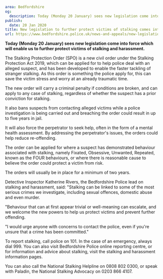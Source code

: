 ```yaml
area: Bedfordshire
og:
  description: Today (Monday 20 January) sees new legislation come into force which will enable us to further protect victims of stalking and harassment.
publish:
  date: 20 Jan 2020
title: New legislation to further protect victims of stalking comes into force
url: https://www.bedfordshire.police.uk/news-and-appeals/new-legislation-victims-stalking-jan20
```

**Today (Monday 20 January) sees new legislation come into force which will enable us to further protect victims of stalking and harassment.**

The Stalking Protection Order (SPO) is a new civil order under the Stalking Protection Act 2019, which can be applied for to help police deal with an alleged suspect, and has been developed to enable the faster tackling of stranger stalking. As this order is something the police apply for, this can save the victim stress and worry at an already traumatic time.

The new order will carry a criminal penalty if conditions are broken, and can apply to any case of stalking, regardless of whether the suspect has a prior conviction for stalking.

It also bans suspects from contacting alleged victims while a police investigation is being carried out and breaching the order could result in up to five years in jail.

It will also force the perpetrator to seek help, often in the form of a mental health assessment. By addressing the perpetrator's issues, the orders could help reduce re-offending.

The order can be applied for where a suspect has demonstrated behaviour associated with stalking, namely Fixated, Obsessive, Unwanted, Repeated, known as the FOUR behaviours, or where there is reasonable cause to believe the order could protect a victim from risk.

The orders will usually be in place for a minimum of two years.

Detective Inspector Katherine Rivers, the Bedfordshire Police lead on stalking and harassment, said: "Stalking can be linked to some of the most serious crimes we investigate, including sexual offences, domestic abuse and even murder.

"Behaviour that can at first appear trivial or well-meaning can escalate, and we welcome the new powers to help us protect victims and prevent further offending.

"I would urge anyone with concerns to contact the police, even if you're unsure that a crime has been committed."

To report stalking, call police on 101. In the case of an emergency, always dial 999. You can also visit Bedfordshire Police online reporting centre, or for information and advice about stalking, visit the stalking and harassment information pages.

You can also call the National Stalking Helpline on 0808 802 0300, or speak with Paladin, the National Stalking Advocacy on 0203 866 4107.
